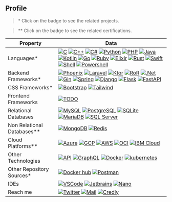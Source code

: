 ## Profile

> \* Click on the badge to see the related projects.

> ** Click on the badge to see the related certifications.

| Property                 | Data  |
|-------------------------|------|
| Languages* | [![C](https://img.shields.io/badge/-C-A8B9CC?style=flat-square&logo=c&logoColor=white)](#profile) [![C++](https://img.shields.io/badge/-C++-00599C?style=flat-square&logo=Cplusplus&logoColor=white)](#profile) [![C#](https://img.shields.io/badge/-C%23-239120?style=flat-square&logo=csharp&logoColor=white)](#profile) [![Python](https://img.shields.io/badge/-Python-3776AB?style=flat-square&logo=python&logoColor=white)](https://github.com/search?l=Python&q=user%3Akuro-vale&type=Repositories) [![PHP](https://img.shields.io/badge/-PHP-777BB4?style=flat-square&logo=php&logoColor=white)](#profile) [![Java](https://tinyurl.com/3zwxkntb)](#profile) [![Kotlin](https://img.shields.io/badge/-Kotlin-7F52FF?style=flat-square&logo=kotlin&logoColor=white)](#profile) [![Go](https://img.shields.io/badge/-Go-00ADD8?style=flat-square&logo=go&logoColor=white)](#profile) [![Ruby](https://img.shields.io/badge/-Ruby-CC342D?style=flat-square&logo=ruby&logoColor=white)](#profile) [![Elixir](https://img.shields.io/badge/-Elixir-4B275F?style=flat-square&logo=elixir&logoColor=white)](#profile) [![Rust](https://img.shields.io/badge/-Rust-black?style=flat-square&logo=rust&logoColor=white)](#profile) [![Swift](https://img.shields.io/badge/-Swift-F05138?style=flat-square&logo=swift&logoColor=white)](#profile) [![Shell](https://img.shields.io/badge/-Shell-4EAA25?style=flat-square&logo=gnubash&logoColor=white)](https://github.com/search?q=user%3Akuro-vale+bash-script) [![Powershell](https://img.shields.io/badge/-PowerShell-5391FE?style=flat-square&logo=powershell&logoColor=white)](https://github.com/search?q=user%3Akuro-vale+powershell) |
| Backend Frameworks* | [![Phoenix](https://tinyurl.com/yfr7mre9)](https://github.com/search?q=user%3Akuro-vale+phoenix) [![Laravel](https://img.shields.io/badge/-Laravel-FF2D20?style=flat-square&logo=laravel&logoColor=white)](https://github.com/search?q=user%3Akuro-vale+laravel) [![Ktor](https://tinyurl.com/yfrj3uc4)](https://github.com/search?q=user%3Akuro-vale+ktor) [![RoR](https://img.shields.io/badge/-Rails-CC0000?style=flat-square&logo=rubyonrails&logoColor=white)](https://github.com/search?q=user%3Akuro-vale+ruby-on-rails) [![.Net](https://img.shields.io/badge/-ASP.NET-512BD4?style=flat-square&logo=dotnet&logoColor=white)](https://github.com/search?q=user%3Akuro-vale+dotnet) [![Gin](https://tinyurl.com/yckh3cef)](https://github.com/search?q=user%3Akuro-vale+gin-gonic) [![Spring](https://img.shields.io/badge/-Spring%20Boot-6DB33F?style=flat-square&logo=spring&logoColor=white)](https://github.com/search?q=user%3Akuro-vale+spring-boot) [![Django](https://img.shields.io/badge/-Django-092E20?style=flat-square&logo=django&logoColor=white)](https://github.com/search?q=user%3Akuro-vale+django) [![Flask](https://img.shields.io/badge/-Flask-000000?style=flat-square&logo=flask&logoColor=white)](https://github.com/search?q=user%3Akuro-vale+flask) [![FastAPI](https://img.shields.io/badge/-FastAPI-009688?style=flat-square&logo=fastapi&logoColor=white)](https://github.com/search?q=user%3Akuro-vale+fastapi) |
| CSS Frameworks* | [![Bootstrap](https://img.shields.io/badge/-Bootstrap-7952B3?style=flat-square&logo=bootstrap&logoColor=white)](https://github.com/search?q=user%3Akuro-vale+bootstrap) [![Tailwind](https://img.shields.io/badge/-Tailwind-06B6D4?style=flat-square&logo=tailwindcss&logoColor=white)](https://github.com/search?q=user%3Akuro-vale+tailwindcss) |
| Frontend Frameworks | [![TODO](https://img.shields.io/badge/-TODO-black?style=flat-square)](#profile) |
| Relational Databases | [![MySQL](https://img.shields.io/badge/-MySQL-4479A1?style=flat-square&logo=mysql&logoColor=white)](#profile) [![PostgreSQL](https://img.shields.io/badge/-PostgreSQL-4169E1?style=flat-square&logo=postgresql&logoColor=white)](#profile) [![SQLite](https://img.shields.io/badge/-SQLite-003B57?style=flat-square&logo=sqlite&logoColor=white)](#profile) [![MariaDB](https://img.shields.io/badge/-MariaDB-003545?style=flat-square&logo=mariadb&logoColor=white)](#profile) [![SQL Server](https://img.shields.io/badge/-SQL%20Server-CC2927?style=flat-square&logo=microsoftsqlserver&logoColor=white)](#profile) |
| Non Relational Databases** | [![MongoDB](https://img.shields.io/badge/-MongoDB-47A248?style=flat-square&logo=mongodb&logoColor=white)](https://tinyurl.com/ytz2p743) [![Redis](https://img.shields.io/badge/-Redis-DC382D?style=flat-square&logo=redis&logoColor=white)](https://www.credential.net/b21133ba-763f-41a5-87fc-c2fbe7f3e061#gs.bt8583) |
| Cloud Platforms** | [![Azure](https://img.shields.io/badge/-Azure-0078D4?style=flat-square&logo=microsoftazure&logoColor=white)](https://docs.microsoft.com/en-us/users/juliansalcedo-0846/transcript/3v28t0gqrmjknzv) [![GCP](https://img.shields.io/badge/-Google%20Cloud-4285F4?style=flat-square&logo=googlecloud&logoColor=white)](https://www.cloudskillsboost.google/public_profiles/f3753c2a-c461-48a8-82bc-ef86968a2576) [![AWS](https://img.shields.io/badge/-Amazon%20Web%20Services-232F3E?style=flat-square&logo=amazonaws&logoColor=white)](https://drive.google.com/drive/folders/185U-qtvRU5jZXVrFExhRky9ecl6-UbwH) [![OCI](https://img.shields.io/badge/-Oracle%20Cloud-F80000?style=flat-square&logo=oracle&logoColor=white)](https://catalog-education.oracle.com/pls/certview/sharebadge?id=9A3B699E3B2AD9D4660B643BF56EDD4407F3D4060191DA21C5E84F13B9FBD81E) [![IBM Cloud](https://img.shields.io/badge/-IBM%20Cloud-1261FE?style=flat-square&logo=ibmcloud&logoColor=white)](https://courses.cognitiveclass.ai/certificates/3ecc2d11f98e44aab32f184785a62cc4) |
| Other Technologies | [![API](https://img.shields.io/badge/-RestAPI-black?style=flat-square)](https://github.com/search?q=user%3Akuro-vale+rest-api) [![GraphQL](https://img.shields.io/badge/-GraphQL-E10098?style=flat-square&logo=graphql&logoColor=white)](https://github.com/search?q=user%3Akuro-vale+graphql) [![Docker](https://img.shields.io/badge/-Docker-2496ED?style=flat-square&logo=docker&logoColor=white)](#profile) [![kubernetes](https://img.shields.io/badge/-Kubernetes-326CE5?style=flat-square&logo=kubernetes&logoColor=white)](#profile) |
| Other Repository Sources* | [![Docker hub](https://img.shields.io/badge/-Docker%20Hub-2496ED?style=flat-square&logo=docker&logoColor=white)](https://hub.docker.com/u/kurovale) [![Postman](https://img.shields.io/badge/-Postman-FF6C37?style=flat-square&logo=postman&logoColor=white)](https://www.postman.com/kurovale) |
| IDEs | [![VSCode](https://img.shields.io/badge/-Visual%20Studio%20Code-007ACC?style=flat-square&logo=visualstudiocode&logoColor=white)](#profile) [![Jetbrains](https://img.shields.io/badge/-Jetbrains%20Suite-000000?style=flat-square&logo=jetbrains&logoColor=white)](#profile) [![Nano](https://tinyurl.com/y7nnt3at)](#profile) |
| Reach me | [![Twitter](https://img.shields.io/badge/-Twitter-1DA1F2?style=flat-square&logo=twitter&logoColor=white)](https://twitter.com/kuro_vale) [![Mail](https://img.shields.io/badge/-Gmail-EA4335?style=flat-square&logo=gmail&logoColor=white)](mailto:jsalcedo218@gmail.com) [![Credly](https://img.shields.io/badge/-Credly-FF6B00?style=flat-square&logo=credly&logoColor=white)](https://www.credly.com/users/kurovale/badges) |
